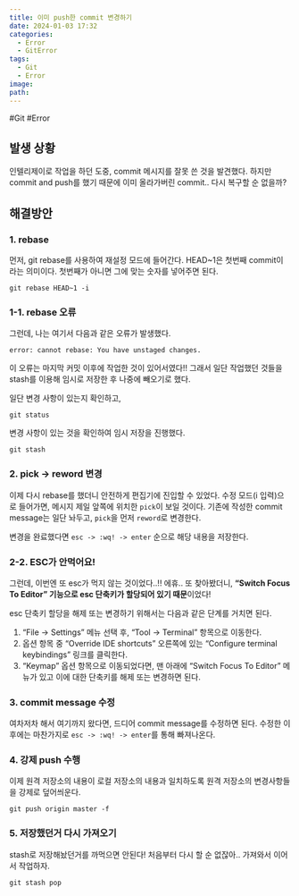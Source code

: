 ```yaml
---
title: 이미 push한 commit 변경하기
date: 2024-01-03 17:32
categories:
  - Error
  - GitError
tags:
  - Git
  - Error
image: 
path:
---
```

#Git #Error 

## 발생 상황
인텔리제이로 작업을 하던 도중, commit 메시지를 잘못 쓴 것을 발견했다. 하지만 commit and push를 했기 때문에 이미 올라가버린 commit.. 다시 복구할 순 없을까?

## 해결방안
### 1. rebase
먼저, git rebase를 사용하여 재설정 모드에 들어간다. HEAD~1은 첫번째 commit이라는 의미이다. 첫번째가 아니면 그에 맞는 숫자를 넣어주면 된다.

```shell
git rebase HEAD~1 -i   
```

### 1-1.  rebase 오류
그런데, 나는 여기서 다음과 같은 오류가 발생했다.

```shell
error: cannot rebase: You have unstaged changes.
```

이 오류는 마지막 커밋 이후에 작업한 것이 있어서였다!! 그래서 일단 작업했던 것들을 stash를 이용해 임시로 저장한 후 나중에 빼오기로 했다.

일단 변경 사항이 있는지 확인하고,

```shell
git status
```

변경 사항이 있는 것을 확인하여 임시 저장을 진행했다.

```shell
git stash
```

### 2.  pick → reword 변경
이제 다시 rebase를 했더니 안전하게 편집기에 진입할 수 있었다. 수정 모드(i 입력)으로 들어가면, 메시지 제일 앞쪽에 위치한 `pick`이 보일 것이다. 기존에 작성한 commit message는 일단 놔두고, `pick`을 먼저 `reword`로 변경한다.

변경을 완료했다면 `esc -> :wq! -> enter` 순으로 해당 내용을 저장한다.

### 2-2. ESC가 안먹어요!
그런데, 이번엔 또 esc가 먹지 않는 것이었다..!! 에휴..
또 찾아봤더니, **“Switch Focus To Editor” 기능으로 esc 단축키가 할당되어 있기 때문**이었다!

esc 단축키 할당을 해제 또는 변경하기 위해서는 다음과 같은 단계를 거치면 된다.
1. “File -> Settings” 메뉴 선택 후, “Tool -> Terminal” 항목으로 이동한다.
2. 옵션 항목 중 “Override IDE shortcuts” 오른쪽에 있는 “Configure terminal keybindings” 링크를 클릭한다.
3. “Keymap” 옵션 항목으로 이동되었다면, 맨 아래에 “Switch Focus To Editor” 메뉴가 있고 이에 대한 단축키를 해제 또는 변경하면 된다.

### 3. commit message 수정
여차저차 해서 여기까지 왔다면, 드디어 commit message를 수정하면 된다. 수정한 이후에는 마찬가지로 `esc -> :wq! -> enter`를 통해 빠져나온다.

### 4. 강제 push 수행
이제 원격 저장소의 내용이 로컬 저장소의 내용과 일치하도록 원격 저장소의 변경사항들을 강제로 덮어씌운다.

```shell
git push origin master -f
```

### 5. 저장했던거 다시 가져오기
stash로 저장해놨던거를 까먹으면 안된다! 처음부터 다시 할 순 없잖아.. 가져와서 이어서 작업하자.

```shell
git stash pop
```